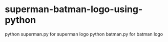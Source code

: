# superman-batman-logo-using-python

python superman.py for superman logo
python batman.py for batman logo
